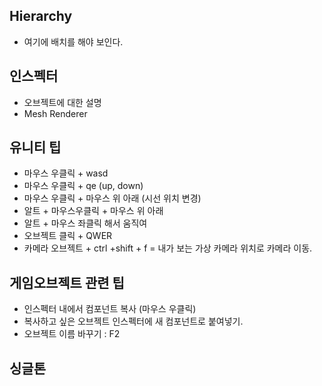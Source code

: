 ﻿## Hierarchy
- 여기에 배치를 해야 보인다.

## 인스펙터
- 오브젝트에 대한 설명
- Mesh Renderer

## 유니티 팁 
- 마우스 우클릭 + wasd
- 마우스 우클릭 + qe (up, down)
- 마우스 우클릭 + 마우스 위 아래 (시선 위치 변경)
- 알트 + 마우스우클릭 + 마우스 위 아래
- 알트 + 마우스 좌클릭 해서 움직여
- 오브젝트 클릭 + QWER
- 카메라 오브젝트 + ctrl +shift + f = 내가 보는 가상 카메라 위치로 카메라 이동.

## 게임오브젝트 관련 팁
- 인스펙터 내에서 컴포넌트 복사 (마우스 우클릭)
- 복사하고 싶은 오브젝트 인스펙터에 새 컴포넌트로 붙여넣기.
- 오브젝트 이름 바꾸기 : F2

## 싱글톤
